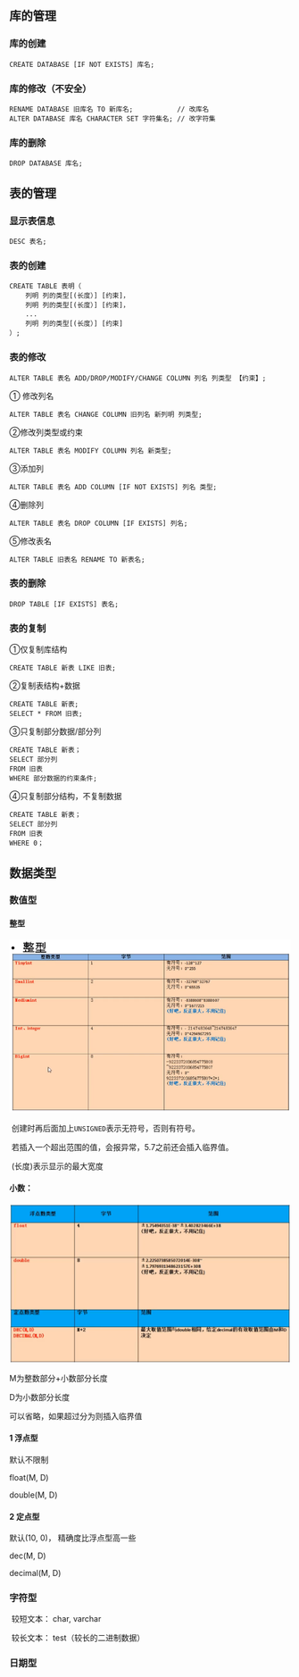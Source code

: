 ##  库的管理

### 库的创建

```mysql
CREATE DATABASE [IF NOT EXISTS] 库名;
```





### 库的修改（不安全）

```mysql
RENAME DATABASE 旧库名 TO 新库名;	 	      // 改库名
ALTER DATABASE 库名 CHARACTER SET 字符集名; // 改字符集
```



### 库的删除

```mysql
DROP DATABASE 库名;
```



## 表的管理

### 显示表信息

```mysql
DESC 表名;
```



### 表的创建

```mysql
CREATE TABLE 表明（
	列明 列的类型[(长度）] [约束]，
	列明 列的类型[(长度）] [约束]，
    ...
	列明 列的类型[(长度）] [约束]
）;
```



### 表的修改

```mysql
ALTER TABLE 表名 ADD/DROP/MODIFY/CHANGE COLUMN 列名 列类型 【约束】;
```



① 修改列名

```mysql
ALTER TABLE 表名 CHANGE COLUMN 旧列名 新列明 列类型;
```



②修改列类型或约束

```mysql
ALTER TABLE 表名 MODIFY COLUMN 列名 新类型;
```



③添加列

```mysql
ALTER TABLE 表名 ADD COLUMN [IF NOT EXISTS] 列名 类型;
```



④删除列

```mysql
ALTER TABLE 表名 DROP COLUMN [IF EXISTS] 列名;
```



⑤修改表名

```MYSQL
ALTER TABLE 旧表名 RENAME TO 新表名;
```

### 表的删除

```MYSQL
DROP TABLE [IF EXISTS] 表名;
```

### 表的复制

①仅复制库结构

```mysql
CREATE TABLE 新表 LIKE 旧表;
```

②复制表结构+数据

```mysql
CREATE TABLE 新表;
SELECT * FROM 旧表;
```

③只复制部分数据/部分列

```mysql
CREATE TABLE 新表；
SELECT 部分列
FROM 旧表
WHERE 部分数据的约束条件;
```

④只复制部分结构，不复制数据

```mysql
CREATE TABLE 新表；
SELECT 部分列
FROM 旧表
WHERE 0；
```



## 数据类型

### 数值型

#### 整型

![1573894199230](media/1573894199230.png)

​	创建时再后面加上`UNSIGNED`表示无符号，否则有符号。

​	若插入一个超出范围的值，会报异常，5.7之前还会插入临界值。

​	(长度)表示显示的最大宽度

#### 小数： 

![1573905299927](media/1573905299927.png)

M为整数部分+小数部分长度

D为小数部分长度

可以省略，如果超过分为则插入临界值

#### 1 浮点型

默认不限制

float(M, D)

double(M, D)

#### 2 定点型

默认(10, 0)， 精确度比浮点型高一些

dec(M, D)

decimal(M, D)

### 字符型

​	较短文本： char, varchar

​	较长文本： test（较长的二进制数据）

### 日期型